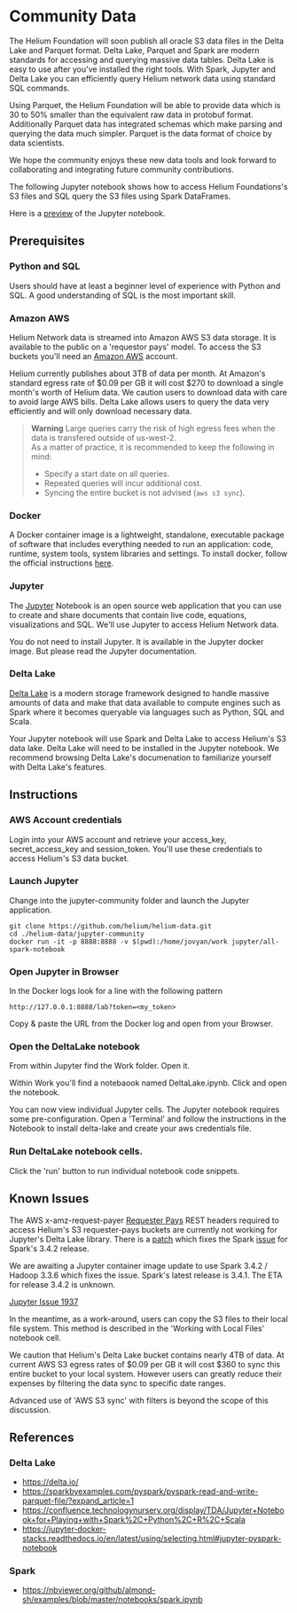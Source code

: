 # Community Data

The Helium Foundation will soon publish all oracle S3 data files in the Delta Lake and Parquet format. Delta Lake, Parquet and Spark are modern standards for accessing and querying massive data tables. Delta Lake is easy to use after you've installed the right tools. With Spark, Jupyter and Delta Lake you can efficiently query Helium network data using standard SQL commands.

Using Parquet, the Helium Foundation will be able to provide data which is 30 to 50% smaller than the equivalent raw data in protobuf format.  Additionally Parquet data has integrated schemas which make parsing and querying the data much simpler.  Parquet is the data format of choice by data scientists.

We hope the community enjoys these new data tools and look forward to collaborating and integrating future community contributions.

The following Jupyter notebook shows how to access Helium Foundations's S3 files and SQL query the S3 files using Spark DataFrames.

Here is a [preview](https://github.com/helium/helium-data/blob/main/jupyter-community/deltalake.ipynb) of the Jupyter notebook.

## Prerequisites

### Python and SQL

Users should have at least a beginner level of experience with Python and SQL.  A good understanding of SQL is the most important skill.

### Amazon AWS

Helium Network data is streamed into Amazon AWS S3 data storage.  It is available to the public on a 'requestor pays' model. To access the S3 buckets you'll need an [Amazon AWS](https://aws.amazon.com/) account.

Helium currently publishes about 3TB of data per month.  At Amazon's standard egress rate of $0.09 per GB it will cost $270 to download a single month's worth of Helium data.  We caution users to download data with care to avoid large AWS bills.  Delta Lake allows users to query the data very efficiently and will only download necessary data.

> **Warning**
> Large queries carry the risk of high egress fees when the data is transfered outside of us-west-2.  
> As a matter of practice, it is recommended to keep the following in mind:
> * Specify a start date on all queries.
> * Repeated queries will incur additional cost.
> * Syncing the entire bucket is not advised (`aws s3 sync`).

### Docker

A Docker container image is a lightweight, standalone, executable package of software that includes everything needed to run an application: code, runtime, system tools, system libraries and settings. To install docker, follow the official instructions [here](https://docs.docker.com/get-docker/).

### Jupyter

The [Jupyter](https://jupyter.org/) Notebook is an open source web application that you can use to create and share documents that contain live code, equations, visualizations and SQL.  We'll use Jupyter to access Helium Network data.

You do not need to install Jupyter.  It is available in the Jupyter docker image.  But please read the Jupyter documentation.

### Delta Lake

[Delta Lake](https://delta.io/) is a modern storage framework designed to handle massive amounts of data and make that data available to compute engines such as  Spark where it becomes queryable via languages such as Python, SQL and Scala.

Your Jupyter notebook will use Spark and Delta Lake to access Helium's S3 data lake.  Delta Lake will need to be installed in the Jupyter notebook.  We recommend browsing Delta Lake's documenation to familiarize yourself with Delta Lake's features.

## Instructions

### AWS Account credentials

Login into your AWS account and retrieve your access_key, secret_access_key and session_token.  You'll use these credentials to access Helium's S3 data bucket.

### Launch Jupyter

Change into the jupyter-community folder and launch the Jupyter application.

```
git clone https://github.com/helium/helium-data.git
cd ./helium-data/jupyter-community
docker run -it -p 8888:8888 -v $(pwd):/home/jovyan/work jupyter/all-spark-notebook
```

### Open Jupyter in Browser

In the Docker logs look for a line with the following pattern

```
http://127.0.0.1:8888/lab?token=<my_token>
```

Copy & paste the URL from the Docker log and open from your Browser.

### Open the DeltaLake notebook

From within Jupyter find the Work folder.  Open it.

Within Work you'll find a notebaook named DeltaLake.ipynb.  Click and open the notebook.

You can now view individual Jupyter cells.  The Jupyter notebook requires some pre-configuration.  Open a 'Terminal' and follow the instructions in the Notebook to install delta-lake and create your aws credentials file.

### Run DeltaLake notebook cells.

Click the 'run' button to run individual notebook code snippets.

## Known Issues

The AWS x-amz-request-payer [Requester Pays](https://docs.aws.amazon.com/AmazonS3/latest/userguide/ObjectsinRequesterPaysBuckets.html) REST headers required to access Helium's S3 requester-pays buckets are currently not working for Jupyter's Delta Lake library.  There is a [patch](https://issues.apache.org/jira/secure/attachment/12877218/HADOOP-14661.patch) which fixes the Spark [issue](https://issues.apache.org/jira/browse/HADOOP-14661) for Spark's 3.4.2 release.

We are awaiting a Jupyter container image update to use Spark 3.4.2 / Hadoop 3.3.6 which fixes the issue.
Spark's latest release is 3.4.1.  The ETA for release 3.4.2 is unknown.

[Jupyter Issue 1937](https://github.com/jupyter/docker-stacks/issues/1937)

In the meantime, as a work-around, users can copy the S3 files to their local file system.  This method is described in the 'Working with Local Files' notebook cell.

We caution that Helium's Delta Lake bucket contains nearly 4TB of data.  At current AWS S3 egress rates of $0.09 per GB it will cost $360 to sync this entire bucket to your local system.  However users can greatly reduce their expenses by filtering the data sync to specific date ranges.

Advanced use of 'AWS S3 sync' with filters is beyond the scope of this discussion.


## References

### Delta Lake

* https://delta.io/
* https://sparkbyexamples.com/pyspark/pyspark-read-and-write-parquet-file/?expand_article=1
* https://confluence.technologynursery.org/display/TDA/Jupyter+Notebook+for+Playing+with+Spark%2C+Python%2C+R%2C+Scala
* https://jupyter-docker-stacks.readthedocs.io/en/latest/using/selecting.html#jupyter-pyspark-notebook

### Spark

* https://nbviewer.org/github/almond-sh/examples/blob/master/notebooks/spark.ipynb
